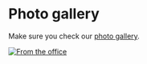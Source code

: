 # Photo gallery

Make sure you check our [photo gallery](https://plus.google.com/photos/100392005626903871747/albums/6014406468923735649).

[![From the office](https://raw.githubusercontent.com/HotelQuickly/WeAreHiring/master/img/photos-from-the-office.png)](https://plus.google.com/photos/100392005626903871747/albums/6014406468923735649)
